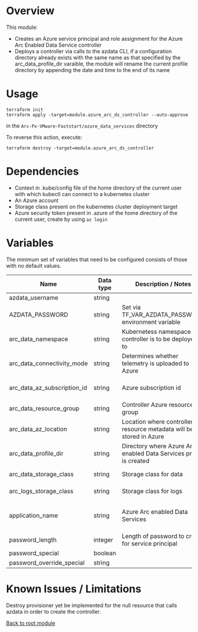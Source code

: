 # Overview

This module:
- Creates an Azure service principal and role assignment for the Azure Arc Enabled Data Service controller
- Deploys a controller via calls to the azdata CLI, if a configuration directory already exists with the same name as that specified by the arc_data_profile_dir 
  varaible, the module will rename the current profile directory by appending the date and time to the end of its name

# Usage

```
terraform init
terraform apply -target=module.azure_arc_ds_controller --auto-approve 
```
in the `Arc-Px-VMware-Faststart/azure_data_services` directory

To reverse this action, execute:
```
terraform destroy -target=module.azure_arc_ds_controller 
```

# Dependencies

- Context in .kube/config file of the home directory of the current user with which kubectl can connect to a kubernetes cluster
- An Azure account 
- Storage class present on the kubernetes cluster deployment target
- Azure security token present in .azure of the home directory of the current user, create by using `az login`

# Variables

The minimum set of variables that need to be configured consists of those with no default values.

| Name                        | Data type | Description / Notes                                                 | Mandatory (Y/N) | Default Value                   |
|-----------------------------|-----------|---------------------------------------------------------------------|-----------------|---------------------------------|
| azdata_username             | string    |                                                                     |        Y        | azuser                          |     
| AZDATA_PASSWORD             | string    | Set via TF_VAR_AZDATA_PASSWORD environment variable                 |        Y        | **No default value**            |
| arc_data_namespace          | string    | Kubernetess namespace controller is to be deployed to               |        Y        | arc-ds-controller               |
| arc_data_connectivity_mode  | string    | Determines whether telemetry is uploaded to Azure                   |        Y        | direct                          |
| arc_data_az_subscription_id | string    | Azure subscription id                                               |        Y        | **No default value**            |
| arc_data_resource_group     | string    | Controller Azure resource group                                     |        Y        | arc-ds-rg                       |
| arc_data_az_location        | string    | Location where controller resource metadata will be stored in Azure |        Y        | eastus                          |
| arc_data_profile_dir        | string    | Directory where Azure Arc enabled Data Services profile is created  |        Y        | ca_arc                          | 
| arc_data_storage_class      | string    | Storage class for data                                              |        Y        | portworx-sc                     |
| arc_logs_storage_class      | string    | Storage class for logs                                              |        Y        | portworx-sc                     |
| application_name            | string    | Azure Arc enabled Data Services                                     |        Y        | Azure Arc enabled Data Services |
| password_length             | integer   | Length of password to create for service principal                  |        Y        | 16                              |
| password_special            | boolean   |                                                                     |        Y        | true                            |
| password_override_special   | string    |                                                                     |        Y        | \_\%\@                          | 

# Known Issues / Limitations

Destroy provisioner yet be implemented for the null resource that calls azdata in order to create the controller. 

[Back to root module](https://github.com/PureStorage-OpenConnect/arc-px-vmware-faststart/blob/main/README.md)
